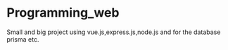 # Programming_web
Small and big project using vue.js,express.js,node.js and for the database prisma etc.
